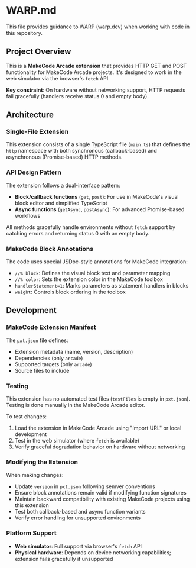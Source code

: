 # WARP.md

This file provides guidance to WARP (warp.dev) when working with code in this repository.

## Project Overview

This is a **MakeCode Arcade extension** that provides HTTP GET and POST functionality for MakeCode Arcade projects. It's designed to work in the web simulator via the browser's `fetch` API.

**Key constraint**: On hardware without networking support, HTTP requests fail gracefully (handlers receive status 0 and empty body).

## Architecture

### Single-File Extension
This extension consists of a single TypeScript file (`main.ts`) that defines the `http` namespace with both synchronous (callback-based) and asynchronous (Promise-based) HTTP methods.

### API Design Pattern
The extension follows a dual-interface pattern:
- **Block/callback functions** (`get`, `post`): For use in MakeCode's visual block editor and simplified TypeScript
- **Async functions** (`getAsync`, `postAsync`): For advanced Promise-based workflows

All methods gracefully handle environments without `fetch` support by catching errors and returning status 0 with an empty body.

### MakeCode Block Annotations
The code uses special JSDoc-style annotations for MakeCode integration:
- `//% block`: Defines the visual block text and parameter mapping
- `//% color`: Sets the extension color in the MakeCode toolbox
- `handlerStatement=1`: Marks parameters as statement handlers in blocks
- `weight`: Controls block ordering in the toolbox

## Development

### MakeCode Extension Manifest
The `pxt.json` file defines:
- Extension metadata (name, version, description)
- Dependencies (only `arcade`)
- Supported targets (only `arcade`)
- Source files to include

### Testing
This extension has no automated test files (`testFiles` is empty in `pxt.json`). Testing is done manually in the MakeCode Arcade editor.

To test changes:
1. Load the extension in MakeCode Arcade using "Import URL" or local development
2. Test in the web simulator (where `fetch` is available)
3. Verify graceful degradation behavior on hardware without networking

### Modifying the Extension
When making changes:
- Update `version` in `pxt.json` following semver conventions
- Ensure block annotations remain valid if modifying function signatures
- Maintain backward compatibility with existing MakeCode projects using this extension
- Test both callback-based and async function variants
- Verify error handling for unsupported environments

### Platform Support
- **Web simulator**: Full support via browser's `fetch` API
- **Physical hardware**: Depends on device networking capabilities; extension fails gracefully if unsupported
